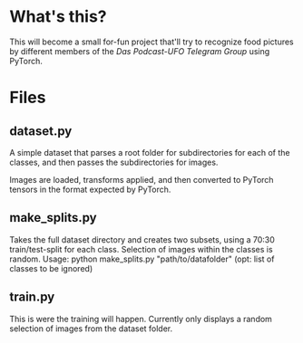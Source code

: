 # What's this?
This will become a small for-fun project that'll try to recognize food pictures by different members of the *Das Podcast-UFO Telegram Group* using PyTorch.

# Files
## dataset.py
A simple dataset that parses a root folder for subdirectories for each of the classes, and then passes the subdirectories for images.

Images are loaded, transforms applied, and then converted to PyTorch tensors in the format expected by PyTorch.

## make_splits.py
Takes the full dataset directory and creates two subsets, using a 70:30 train/test-split for each class. Selection of images within the classes is random.
Usage: python make_splits.py "path/to/datafolder" (opt: list of classes to be ignored)

## train.py
This is were the training will happen. Currently only displays a random selection of images from the dataset folder.